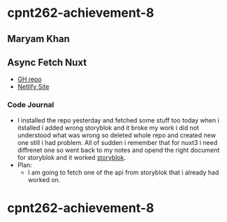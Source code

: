 # cpnt262-achievement-8

## Maryam Khan

## Async Fetch Nuxt

- [GH repo]()
- [Netlify Site]()

### Code Journal

- I installed the repo yesterday and fetched some stuff too today when i 
  itstalled i added wrong storyblok and it broke my work i did not understood 
  what was wrong so deleted whole repo and created new one still i had problem.
  All of sudden i remember that for nuxt3 i need diffrenet one
  so went back to my notes and opend the right document for storyblok and it worked
  [storyblok](https://www.storyblok.com/mp/storyblok-meets-vue3-nuxt3).
- Plan:
  - I am going  to fetch one of the api from storyblok that i already had worked on.


# cpnt262-achievement-8
